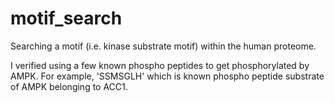 # motif_search
Searching a motif (i.e. kinase substrate motif) within the human proteome.

I verified using a few known phospho peptides to get phosphorylated by AMPK.
For example, 'SSMSGLH' which is known phospho peptide substrate of AMPK belonging to ACC1.
